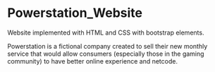# Powerstation_Website

Website implemented with HTML and CSS with bootstrap elements.

Powerstation is a fictional company created to sell their new monthly service that would allow consumers (especially those in the gaming community) to have better online experience and netcode.
